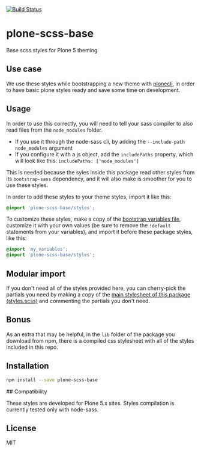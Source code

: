 [![Build Status](https://travis-ci.org/RedTurtle/plone-scss-base.svg?branch=master)](https://travis-ci.org/RedTurtle/plone-scss-base)

# plone-scss-base

Base scss styles for Plone 5 theming

## Use case

We use these styles while bootstrapping a new theme with [plonecli](https://pypi.python.org/pypi/plonecli), in order to have basic plone styles ready and save some time on development.

## Usage

In order to use this correctly, you will need to tell your sass compiler to also read files from the `node_modules` folder.

* If you use it through the node-sass cli, by adding the `--include-path node_modules` argument
* If you configure it with a js object, add the `includePaths` property, which will look like this: `includePaths: ['node_modules']`

This is needed because the syles inside this package read other styles from its `bootstrap-sass` dependency, and it will also make is smoother for you to use these styles.

In order to add these styles to your theme styles, import it like this:

```scss
@import 'plone-scss-base/styles';
```

To customize these styles, make a copy of the [bootstrap variables file](https://github.com/twbs/bootstrap-sass/blob/master/assets/stylesheets/bootstrap/_variables.scss), customize it with your own values (be sure to remove the `!default` statements from your variables), and import it before these package styles, like this:

```scss
@import 'my_variables';
@import 'plone-scss-base/styles';
```

## Modular import

If you don't need all of the styles provided here, you can cherry-pick the partials you need by making a copy of the [main stylesheet of this package (styles.scss)](https://github.com/RedTurtle/plone-scss-base/blob/master/styles.scss) and commenting the partials you don't need.

## Bonus

As an extra that may be helpful, in the `lib` folder of the package you download from npm, there is a compiled css stylesheet with all of the styles included in this repo.

## Installation

```sh
npm install --save plone-scss-base
```

## Compatibility

These styles are developed for Plone 5.x sites. Styles compilation is currently tested only with node-sass.

## License

MIT

